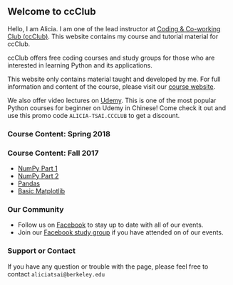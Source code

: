## Welcome to ccClub

Hello, I am Alicia. I am one of the lead instructor at [Coding & Co-working Club (ccClub)](http://www.ccclub.io/home/). This website contains my course and tutorial material for ccClub.

ccClub offers free coding courses and study groups for those who are interested in learning Python and its applications.

This website only contains material taught and developed by me. For full information and content of the course, please visit our [course website](http://www.ccclub.io/home/).

We also offer video lectures on [Udemy](https://www.udemy.com/ccclub-python-for-beginners/learn/v4/overview). This is one of the most popular Python courses for beginner on Udemy in Chinese! Come check it out and use this promo code `ALICIA-TSAI.CCCLUB` to get a discount.


### Course Content: Spring 2018


### Course Content: Fall 2017
- [NumPy Part 1](https://github.com/alicia-tsai/ccClub/blob/master/notebooks/Numpy-01.ipynb)
- [NumPy Part 2](https://github.com/alicia-tsai/ccClub/blob/master/notebooks/NumPy-02.ipynb)
- [Pandas](https://github.com/alicia-tsai/ccClub/blob/master/notebooks/Pandas.ipynb)
- [Basic Matplotlib](https://github.com/alicia-tsai/ccClub/blob/master/notebooks/Basic_Matplotlib.ipynb)

### Our Community

- Follow us on [Facebook](https://www.facebook.com/ccClub-Python%E8%AE%80%E6%9B%B8%E6%9C%83-143844616425619/) to stay up to date with all of our events.
- Join our [Facebook study group](https://www.facebook.com/groups/1972307859754060/) if you have attended on of our events.

### Support or Contact

If you have any question or trouble with the page, please feel free to contact `aliciatsai@berkeley.edu`

